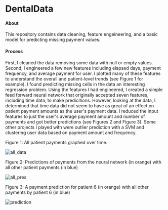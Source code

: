# DentalData

#### About
This repository contains data cleaning, feature engeineering, and a basic model for predicting
missing payment values. 

#### Process
First, I cleaned the data removing some data with null or empty values. Second, I engineered a few new features including elapsed days, payment frequency, and average payment for user. I plotted many of these features to understand the overall and patient-level trends (see Figure 1 for example). I found predicting missing cells in the data an interesting regression problem. Using the features I had engineered, I created a simple feed forward neural network that originally accepted seven features, including time data, to make predicitions. However, looking at the data, I determined that time data did not seem to have as great of an effect on patient payment amounts as the user's payment data. I reduced the input features to just the user's average payment amount and number of payments and got better predictions (see Figures 2 and Figure 3). Some other projects I played with were outlier prediction with a SVM and clustering user data based on payment amount and frequency.

Figure 1: All patient payments graphed over time. 

![all_data](https://user-images.githubusercontent.com/62564888/134968711-0b0d27b3-7e7c-4d04-8de4-bfd0bf4966a6.png)

Figure 2: Predictions of payments from the neural network (in orange) with all other patient payments (in blue)

![all_pres](https://user-images.githubusercontent.com/62564888/134969383-ea10485a-8855-4e40-9e20-a208e8284a61.png)

Figure 3: A payment prediction for patient 6 (in orange) with all other payments by patient 6 (in blue)

![prediction](https://user-images.githubusercontent.com/62564888/134969485-ab9137a1-1cc9-4b7b-a76a-e8b89ece7404.png)


